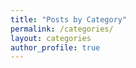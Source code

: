 ```yaml
---
title: "Posts by Category"
permalink: /categories/
layout: categories
author_profile: true
---
```

